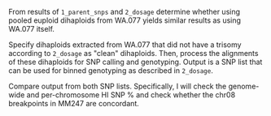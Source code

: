 From results of ```1_parent_snps``` and ```2_dosage``` determine whether using
pooled euploid dihaploids from WA.077 yields similar results as using WA.077 itself.

Specify dihaploids extracted from WA.077 that did not have a trisomy according to 
```2_dosage``` as "clean" dihaploids. Then, process the alignments of these dihaploids
for SNP calling and genotyping. Output is a SNP list that can be used for binned
genotyping as described in ```2_dosage```.

Compare output from both SNP lists. Specifically, I will check the genome-wide and
per-chromosome HI SNP % and check whether the chr08 breakpoints in MM247 are concordant.

